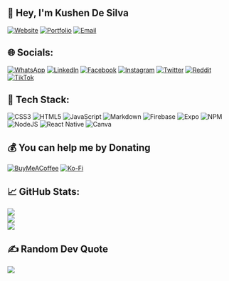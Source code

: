 ## 🧐 Hey, I'm Kushen De Silva

<!-- ## 💻 Project Name -->

[![Website](https://img.shields.io/badge/Personal_Website-008080?style=for-the-badge&logo=GoogleChrome&logoColor=white)](https://kushen.tech)
[![Portfolio](https://img.shields.io/badge/Portfolio-008080?style=for-the-badge&logo=Files&logoColor=white)](https://kushen.me)
[![Email](https://img.shields.io/badge/Email-008080?style=for-the-badge&logo=Gmail&logoColor=white)](mailto:kushendesilva@gmail.com)

<!--
[![APK](https://img.shields.io/badge/APK-008080?style=for-the-badge&logo=GooglePlay&logoColor=white)](https://github.com/kushendesillva/pickngo/releases/download/v2.0.0/pickngo.apk)
[![Project](https://img.shields.io/badge/Project-008080?style=for-the-badge&logo=GoogleCloud&logoColor=white)](https://ksuehn.me)
-->

## 🌐 Socials:

[![WhatsApp](https://img.shields.io/badge/WhatsApp-25D366?style=for-the-badge&logo=whatsapp&logoColor=white)](https://linkedin.com/in/kushendesilva)
[![LinkedIn](https://img.shields.io/badge/LinkedIn-%230077B5?style=for-the-badge&logo=linkedin&logoColor=white)](https://linkedin.com/in/kushendesilva)
[![Facebook](https://img.shields.io/badge/Facebook-%231877F2?style=for-the-badge&logo=Facebook&logoColor=white)](https://facebook.com/kushendesilva)
[![Instagram](https://img.shields.io/badge/Instagram-%23E4405F?style=for-the-badge&logo=Instagram&logoColor=white)](https://instagram.com/kushendesilva)
[![Twitter](https://img.shields.io/badge/Twitter-%231DA1F2?style=for-the-badge&logo=Twitter&logoColor=white)](https://twitter.com/kushendesilva)
[![Reddit](https://img.shields.io/badge/Reddit-%23FF4500?style=for-the-badge&logo=Reddit&logoColor=white)](https://reddit.com/user/kushenthimira)
[![TikTok](https://img.shields.io/badge/TikTok-%23000000?style=for-the-badge&logo=TikTok&logoColor=white)](https://tiktok.com/@ciphernpc)

## 🔌 Tech Stack:

![CSS3](https://img.shields.io/badge/css3-%231572B6.svg?style=for-the-badge&logo=css3&logoColor=white)
![HTML5](https://img.shields.io/badge/html5-%23E34F26.svg?style=for-the-badge&logo=html5&logoColor=white)
![JavaScript](https://img.shields.io/badge/javascript-%23323330.svg?style=for-the-badge&logo=javascript&logoColor=%23F7DF1E)
![Markdown](https://img.shields.io/badge/markdown-%23000000.svg?style=for-the-badge&logo=markdown&logoColor=white)
![Firebase](https://img.shields.io/badge/firebase-%23039BE5.svg?style=for-the-badge&logo=firebase)
![Expo](https://img.shields.io/badge/expo-1C1E24?style=for-the-badge&logo=expo&logoColor=#D04A37)
![NPM](https://img.shields.io/badge/NPM-%23000000.svg?style=for-the-badge&logo=npm&logoColor=white)
![NodeJS](https://img.shields.io/badge/node.js-6DA55F?style=for-the-badge&logo=node.js&logoColor=white)
![React Native](https://img.shields.io/badge/react_native-%2320232a.svg?style=for-the-badge&logo=react&logoColor=%2361DAFB)
![Canva](https://img.shields.io/badge/Canva-%2300C4CC.svg?style=for-the-badge&logo=Canva&logoColor=white)

<!--
![Dart](https://img.shields.io/badge/dart-%230175C2.svg?style=for-the-badge&logo=dart&logoColor=white)
![GraphQL](https://img.shields.io/badge/-GraphQL-E10098?style=for-the-badge&logo=graphql&logoColor=white)
![Kotlin](https://img.shields.io/badge/kotlin-%230095D5.svg?style=for-the-badge&logo=kotlin&logoColor=white)
![TypeScript](https://img.shields.io/badge/typescript-%23007ACC.svg?style=for-the-badge&logo=typescript&logoColor=white)
![Flutter](https://img.shields.io/badge/Flutter-%2302569B.svg?style=for-the-badge&logo=Flutter&logoColor=white)
![SASS](https://img.shields.io/badge/SASS-hotpink.svg?style=for-the-badge&logo=SASS&logoColor=white)
![Redux](https://img.shields.io/badge/redux-%23593d88.svg?style=for-the-badge&logo=redux&logoColor=white)
![React Router](https://img.shields.io/badge/React_Router-CA4245?style=for-the-badge&logo=react-router&logoColor=white)
![React](https://img.shields.io/badge/react-%2320232a.svg?style=for-the-badge&logo=react&logoColor=%2361DAFB)
![Yarn](https://img.shields.io/badge/yarn-%232C8EBB.svg?style=for-the-badge&logo=yarn&logoColor=white)
![MySQL](https://img.shields.io/badge/mysql-%2300f.svg?style=for-the-badge&logo=mysql&logoColor=white)
![SQLite](https://img.shields.io/badge/sqlite-%2307405e.svg?style=for-the-badge&logo=sqlite&logoColor=white)
![Adobe Photoshop](https://img.shields.io/badge/adobephotoshop-%2331A8FF.svg?style=for-the-badge&logo=adobephotoshop&logoColor=white)
![Figma](https://img.shields.io/badge/figma-%23F24E1E.svg?style=for-the-badge&logo=figma&logoColor=white)
![Adobe XD](https://img.shields.io/badge/Adobe%20XD-470137?style=for-the-badge&logo=Adobe%20XD&logoColor=#FF61F6)
![Postman](https://img.shields.io/badge/Postman-FF6C37?style=for-the-badge&logo=postman&logoColor=white)
![ESLint](https://img.shields.io/badge/ESLint-4B3263?style=for-the-badge&logo=eslint&logoColor=white)
![Bootstrap](https://img.shields.io/badge/bootstrap-%23563D7C.svg?style=for-the-badge&logo=bootstrap&logoColor=white)
-->

## 💰 You can help me by Donating

[![BuyMeACoffee](https://img.shields.io/badge/Buy%20Me%20a%20Coffee-000000?style=for-the-badge&logo=buy-me-a-coffee&logoColor=white)](https://buymeacoffee.com/kushendesilva) [![Ko-Fi](https://img.shields.io/badge/Ko--fi-000000?style=for-the-badge&logo=ko-fi&logoColor=white)](https://ko-fi.com/kushendesilva)

## 📈 GitHub Stats:

![](https://github-readme-stats.vercel.app/api?username=kushendesilva&theme=radical&hide_border=false&include_all_commits=true&count_private=false)<br/>
![](https://github-readme-streak-stats.herokuapp.com/?user=kushendesilva&theme=radical&hide_border=false)<br/>
![](https://github-readme-stats.vercel.app/api/top-langs/?username=kushendesilva&theme=radical&hide_border=false&include_all_commits=true&count_private=false&layout=compact)

## ✍️ Random Dev Quote

![](https://quotes-github-readme.vercel.app/api?type=horizontal&theme=radical)

